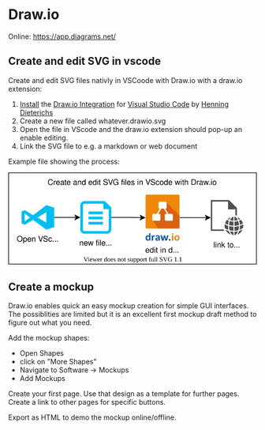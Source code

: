 # Draw.io

Online: <https://app.diagrams.net/>

## Create and edit SVG in vscode

Create and edit SVG files nativly in VSCoode with Draw.io with a draw.io extension:

1. [Install](vscode:extension/hediet.vscode-drawio) the [Draw.io Integration](https://marketplace.visualstudio.com/items?itemName=hediet.vscode-drawio) for [Visual Studio Code](https://code.visualstudio.com/) by [Henning Dieterichs](https://marketplace.visualstudio.com/publishers/hediet)
2. Create a new file called whatever.drawio.svg
3. Open the file in VScode and the draw.io extension should pop-up an enable editing.
4. Link the SVG file to e.g. a markdown or web document

Example file showing the process:

![vscode_drawio](_example.drawio.svg)

## Create a mockup

Draw.io enables quick an easy mockup creation for simple GUI interfaces.
The possiblities are limited but it is an excellent first mockup draft method to figure out what you need.

Add the mockup shapes:

- Open Shapes
- click on "More Shapes"
- Navigate to Software -> Mockups
- Add Mockups

Create your first page. Use that design as a template for further pages.
Create a link to other pages for specific buttons.

Export as HTML to demo the mockup online/offline.
